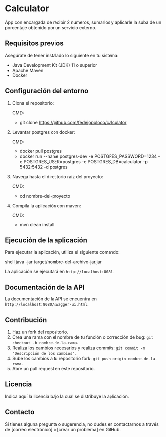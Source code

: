# Calculator

App con encargada de recibir 2 numeros, sumarlos y aplicarle la suba de un porcentaje obtenido por un servicio externo.

## Requisitos previos

Asegúrate de tener instalado lo siguiente en tu sistema:

- Java Development Kit (JDK) 11 o superior
- Apache Maven
- Docker

## Configuración del entorno

1. Clona el repositorio:

   CMD:
   - git clone https://github.com/fedejopoloco/calculator


2. Levantar postgres con docker:

   CMD:
   - docker pull postgres
   - docker run --name postgres-dev -e POSTGRES_PASSWORD=1234 -e POSTGRES_USER=postgres -e POSTGRES_DB=calculator -p 5432:5432 -d postgres


3. Navega hasta el directorio raíz del proyecto:

   CMD:
   - cd nombre-del-proyecto


4. Compila la aplicación con maven:

   CMD:
   - mvn clean install


## Ejecución de la aplicación

Para ejecutar la aplicación, utiliza el siguiente comando:

shell
java -jar target/nombre-del-archivo-jar.jar


La aplicación se ejecutará en `http://localhost:8080`.

## Documentación de la API

La documentación de la API se encuentra en `http://localhost:8080/swagger-ui.html`.

## Contribución

1. Haz un fork del repositorio.
2. Crea una rama con el nombre de tu función o corrección de bug: `git checkout -b nombre-de-la-rama`.
3. Realiza los cambios necesarios y realiza commits: `git commit -m "Descripción de los cambios"`.
4. Sube los cambios a tu repositorio fork: `git push origin nombre-de-la-rama`.
5. Abre un pull request en este repositorio.

## Licencia

Indica aquí la licencia bajo la cual se distribuye la aplicación.

## Contacto

Si tienes alguna pregunta o sugerencia, no dudes en contactarnos a través de [correo electrónico] o [crear un problema] en GitHub.

